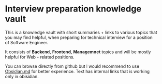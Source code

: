 # Interview preparation knowledge vault

This is a knowledge vault with short summaries + links to various topics that you may find helpful, when preparing for technical interview for a position of Software Engineer.

It consists of **Backend**, **Frontend**, **Managemnet** topics and will be mostly helpful for Web - related positions.

You can browse directly from github but I would recommend to use [Obsidian.md](https://obsidian.md/) for better experience. Text has internal links that is working only in obisidian.